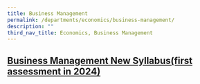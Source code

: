 ```yaml
---
title: Business Management
permalink: /departments/economics/business-management/
description: ""
third_nav_title: Economics, Business Management
---
```

## [Business Management New Syllabus(first assessment in 2024)](/departments/economics/business-management/business-management-new-syllabus/)